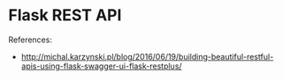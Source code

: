 # Flask REST API 

References: 

- http://michal.karzynski.pl/blog/2016/06/19/building-beautiful-restful-apis-using-flask-swagger-ui-flask-restplus/

